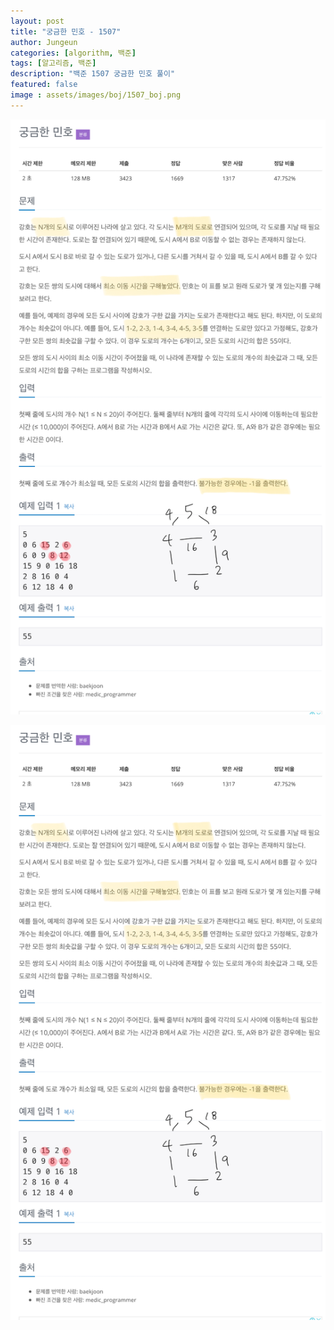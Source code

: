 ```yaml
---
layout: post
title: "궁금한 민호 - 1507"
author: Jungeun
categories: [algorithm, 백준]
tags: [알고리즘, 백준]
description: "백준 1507 궁금한 민호 풀이"
featured: false
image : assets/images/boj/1507_boj.png
---
```


![1507](assets/images/boj/1507_boj.png)

![1507](/assets/images/boj/1507_boj.png)

<script src="https://gist.github.com/JungeunKwon/fe8e18ee06a1bcb3c93515cb716b3587.js"></script>

